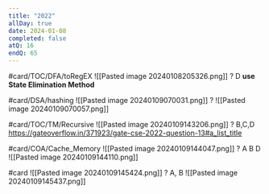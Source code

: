 ```yaml
---
title: "2022"
allDay: true
date: 2024-01-08
completed: false
atQ: 16
endQ: 65
---
```

#card/TOC/DFA/toRegEX
![[Pasted image 20240108205326.png]]
?
D
**use State Elimination Method**

#card/DSA/hashing 
![[Pasted image 20240109070031.png]]
?
![[Pasted image 20240109070057.png]] 

#card/TOC/TM/Recursive
![[Pasted image 20240109143206.png]]
?
B,C,D
https://gateoverflow.in/371923/gate-cse-2022-question-13#a_list_title

#card/COA/Cache_Memory
![[Pasted image 20240109144047.png]]
?
A B D
![[Pasted image 20240109144110.png]]

#card
![[Pasted image 20240109145424.png]]
?
A, B
![[Pasted image 20240109145437.png]] <!--SR:!2024-01-13,2,150-->

